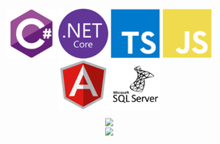 <p align="center"> 
  <img src="https://raw.githubusercontent.com/devicons/devicon/master/icons/csharp/csharp-original.svg" alt="csharp" width="100" height="100" />
<img src="https://github.com/devicons/devicon/blob/master/icons/dotnetcore/dotnetcore-original.svg" alt="dot-net" width="100" height="100" />
  <img src="https://github.com/devicons/devicon/blob/master/icons/typescript/typescript-plain.svg" alt="typescript" width="100" height="100" />
   <img src="https://github.com/devicons/devicon/blob/master/icons/javascript/javascript-plain.svg" alt="javascript" width="100" height="100" />
   <img src="https://github.com/devicons/devicon/blob/master/icons/angularjs/angularjs-original.svg" alt="angular" width="100" height="100" />
  
   <img src="https://raw.githubusercontent.com/devicons/devicon/9f4f5cdb393299a81125eb5127929ea7bfe42889/icons/microsoftsqlserver/microsoftsqlserver-plain-wordmark.svg" alt="sql server" width="100" height="100" />
  

</p>


<p align="center">
 <a href="#" alt="Arman Abi's github stats">
  <img src="https://github-readme-stats.vercel.app/api?username=armanab&theme=tokyonight&show_icons=true" />
 </a>
 </br>
  <a href="#" alt="Arman Abi's github stats">
  <img src="https://github-readme-streak-stats.herokuapp.com/?user=armanab&theme=tokyonight&show_icons=true" />
 </a>
  </p>
